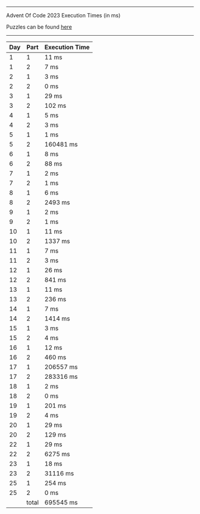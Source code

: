 ****

Advent Of Code 2023 Execution Times (in ms)

Puzzles can be found [here](https://adventofcode.com/2023/)

----

| Day | Part | Execution Time |
| --- | ---- | -------------- |
| 1 | 1 | 11 ms|
| 1 | 2 | 7 ms|
| 2 | 1 | 3 ms|
| 2 | 2 | 0 ms|
| 3 | 1 | 29 ms|
| 3 | 2 | 102 ms|
| 4 | 1 | 5 ms|
| 4 | 2 | 3 ms|
| 5 | 1 | 1 ms|
| 5 | 2 | 160481 ms|
| 6 | 1 | 8 ms|
| 6 | 2 | 88 ms|
| 7 | 1 | 2 ms|
| 7 | 2 | 1 ms|
| 8 | 1 | 6 ms|
| 8 | 2 | 2493 ms|
| 9 | 1 | 2 ms|
| 9 | 2 | 1 ms|
| 10 | 1 | 11 ms|
| 10 | 2 | 1337 ms|
| 11 | 1 | 7 ms|
| 11 | 2 | 3 ms|
| 12 | 1 | 26 ms|
| 12 | 2 | 841 ms|
| 13 | 1 | 11 ms|
| 13 | 2 | 236 ms|
| 14 | 1 | 7 ms|
| 14 | 2 | 1414 ms|
| 15 | 1 | 3 ms|
| 15 | 2 | 4 ms|
| 16 | 1 | 12 ms|
| 16 | 2 | 460 ms|
| 17 | 1 | 206557 ms|
| 17 | 2 | 283316 ms|
| 18 | 1 | 2 ms|
| 18 | 2 | 0 ms|
| 19 | 1 | 201 ms|
| 19 | 2 | 4 ms|
| 20 | 1 | 29 ms|
| 20 | 2 | 129 ms|
| 22 | 1 | 29 ms|
| 22 | 2 | 6275 ms|
| 23 | 1 | 18 ms|
| 23 | 2 | 31116 ms|
| 25 | 1 | 254 ms|
| 25 | 2 | 0 ms|
||total|695545 ms|